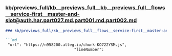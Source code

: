 ### kb/previews_full/kb__previews_full__kb__previews_full__flows__service-first__master-and-slot@auth.har.part027.md.part001.md.part002.md

```md
### kb/previews_full/kb__previews_full__flows__service-first__master-and-slot@auth.har.part027.md.part001.md (part 002)

```md
 "url": "https://n958200.alteg.io/chunk-KO722YSM.js",
                              "lineNumber":
```

```

```
